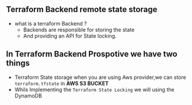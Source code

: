 ## Terraform Backend remote state storage
- what is a terraform Backend ?
  - Backends are responsible for storing the state
  - And providing an API for State locking.

## In Terraform Backend Prospotive we have two things 
  - Terraform State storage when you are using Aws provider,we can store `terraform.tfstate` in **AWS S3 BUCKET**
  - Whils Implementing the `Terraform State Locking` we will using the DynamoDB


